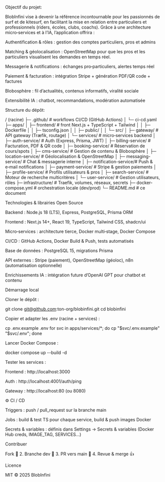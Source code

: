 Objectif du projet:

BlobInfini vise à devenir la référence incontournable pour les passionnés de surf et de kitesurf, en facilitant la mise en relation entre particuliers et professionnels (riders, écoles, clubs, coachs). Grâce à une architecture micro‑services et à l’IA, l’application offrira :

Authentification & rôles : gestion des comptes particuliers, pros et admins

Matching & géolocalisation : OpenStreetMap pour que les pros et les particuliers visualisent les demandes en temps réel. 

Messagerie & notifications : échanges pro‑particuliers, alertes temps réel

Paiement & facturation : intégration Stripe + génération PDF/QR code + factures

Blobosphère : fil d’actualités, contenus informatifs, viralité sociale

Extensibilité IA : chatbot, recommandations, modération automatisée

Structure du dépôt:

/ (racine)
├─ .github/                   # workflows CI/CD (GitHub Actions)
│   └─ ci-cd.yaml
├─ apps/
│   ├─ frontend/              # front Next.js + TypeScript + Tailwind
│   │   ├─ Dockerfile
│   │   ├─ tsconfig.json
│   │   ├─ public/
│   │   └─ src/
│   ├─ gateway/               # API gateway (Træfik, routage)
│   └─ services/              # micro‑services backend
│       ├─ auth-service/      # Auth (Express, Prisma, JWT)
│       ├─ billing-service/   # Facturation, PDF & QR code
│       ├─ booking-service/   # Réservation de cours/spots
│       ├─ cms-service/       # Gestion de contenu & Blobosphère
│       ├─ location-service/  # Géolocalisation & OpenStreetMap
│       ├─ messaging-service/ # Chat & messagerie interne
│       ├─ notification-service/# Push & e‑mail notifications
│       ├─ payment-service/   # Stripe & gestion paiements
│       ├─ profile-service/   # Profils utilisateurs & pros
│       ├─ search-service/    # Moteur de recherche multicritères
│       └─ user-service/      # Gestion utilisateurs, rôles
├─ infrastructure/            # Traefik, volumes, réseaux, secrets
├─ docker-compose.yml         # orchestration locale (dev/prod)
└─ README.md                  # ce document


Technologies & librairies Open Source

Backend : Node.js 18 (LTS), Express, PostgreSQL, Prisma ORM

Frontend : Next.js 14+, React 19, TypeScript, Tailwind CSS, shadcn/ui

Micro‑services : architecture tierce, Docker multi‑stage, Docker Compose

CI/CD : GitHub Actions, Docker Build & Push, tests automatisés

Base de données : PostgreSQL 15, migrations Prisma

API externes : Stripe (paiement), OpenStreetMap (géoloc), n8n (automatisation optionnelle)

Enrichissements IA : intégration future d’OpenAI GPT pour chatbot et contenu

Démarrage local

Cloner le dépôt :

git clone git@github.com:ton-org/blobinfini.git
cd blobinfini

Copier et adapter les .env (racine + services) :

cp .env.example .env
for svc in apps/services/*; do cp "$svc/.env.example" "$svc/.env"; done

Lancer Docker Compose :

docker compose up --build -d

Tester les services :

Frontend : http://localhost:3000

Auth : http://localhost:4001/auth/ping

Gateway : http://localhost:80 (ou 8080)

⚙️ CI / CD

Triggers : push / pull_request sur la branche main

Jobs : build & test TS pour chaque service, build & push images Docker

Secrets & variables : définis dans Settings → Secrets & variables (Docker Hub creds, IMAGE_TAG, SERVICES...)

Contribuer

Fork 🚀  2. Branche dev 🔀  3. PR vers main  📝  4. Revue & merge 👍

Licence

MIT © 2025 BlobInfini

